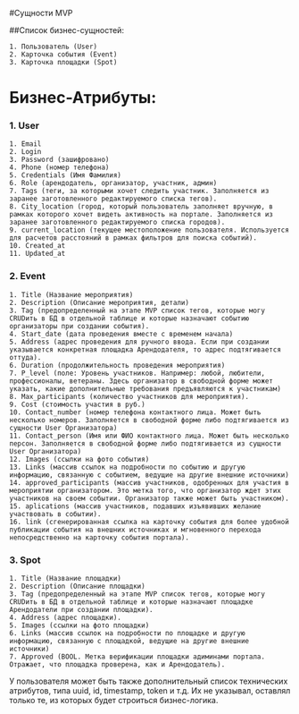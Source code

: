 #Сущности MVP

##Список бизнес-сущностей:

    1. Пользователь (User)
    2. Карточка события (Event)
    3. Карточка площадки (Spot)

# Бизнес-Атрибуты:

  ###  1. User

    1. Email
    2. Login 
    3. Password (зашифровано)
    4. Phone (номер телефона)
    5. Credentials (Имя Фамилия)
    6. Role (арендодатель, организатор, участник, админ)
    7. Tags (теги, за которыми хочет следить участник. Заполняется из заранее заготовленного редактируемого списка тегов).
    8. City_location (город, который пользователь заполняет вручную, в рамках которого хочет видеть активность на портале. Заполняется из заранее заготовленного редактируемого списка городов).
    9. current_location (текущее местоположение пользователя. Используется для расчетов расстояний в рамках фильтров для поиска событий).
    10. Created_at
    11. Updated_at

### 2. Event

    1. Title (Название мероприятия)
    2. Description (Описание мероприятия, детали)
    3. Tag (предопределенный на этапе MVP список тегов, которые могу CRUDить в БД в отдельной таблице и которые назначают событию организаторы при создании события).
    4. Start_date (дата проведения вместе с временем начала)
    5. Address (адрес проведения для ручного ввода. Если при создании указывается конкретная площадка Арендодателя, то адрес подтягивается оттуда).
    6. Duration (продолжительность проведения мероприятия)
    7. P_level (поле: Уровень участников. Например: любой, любители, профессионалы, ветераны. Здесь организатор в свободной форме может указать, какие дополнительные требования предъявляются к участникам)
    8. Max_participants (количество участников для мероприятия).
    9. Cost (стоимость участия в руб.)
    10. Contact_number (номер телефона контактного лица. Может быть несколько номеров. Заполняется в свободной форме либо подтягивается из сущности User Организатора)
    11. Contact_person (Имя или ФИО контактного лица. Может быть несколько персон. Заполняется в свободной форме либо подтягивается из сущности User Организатора)
    12. Images (ссылки на фото события)
    13. Links (массив ссылок на подробности по событию и другую информацию, связанную с событием, ведущие на другие внешние источники)
    14. approved_participants (массив участников, одобренных для участия в мероприятии организатором. Это метка того, что организатор ждет этих участников на своем событии. Организатор также может быть участником).
    15. aplications (массив участников, подавших изъявивших желание участвовать в событии).
    16. link (сгенерированная ссылка на карточку события для более удобной публикации события на внешних источниках и мгновенного перехода непосредственно на карточку события портала).

### 3. Spot

    1. Title (Название площадки)
    2. Description (Описание площадки)
    3. Tag (предопределенный на этапе MVP список тегов, которые могу CRUDить в БД в отдельной таблице и которые назначают площадке Арендодатели при создании площадки).
    4. Address (адрес площадки).
    5. Images (ссылки на фото площадки)
    6. Links (массив ссылок на подробности по площадке и другую информацию, связанную с площадкой, ведущие на другие внешние источники)
    7. Approved (BOOL. Метка верификации площадки адиминами портала. Отражает, что площадка проверена, как и Арендодатель).


У пользователя может быть также дополнительный список технических атрибутов, типа uuid, id, timestamp, token и т.д. Их не указывал, оставлял только те, из которых будет строиться бизнес-логика.